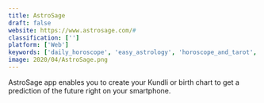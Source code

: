 ```yaml
---
title: AstroSage
draft: false 
website: https://www.astrosage.com/#
classification: ['']
platform: ['Web']
keywords: ['daily_horoscope', 'easy_astrology', 'horoscope_and_tarot', 'kundli', 'rashifal', 'yodha_my_astrology_&_horoscope']
image: 2020/04/AstroSage.png
---
```

AstroSage app enables you to create your Kundli or birth chart to get a prediction of the future right on your smartphone.